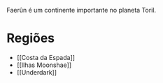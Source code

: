 Faerûn é um continente importante no planeta Toril.

# Regiões

- [[Costa da Espada]]
- [[Ilhas Moonshae]]
- [[Underdark]]